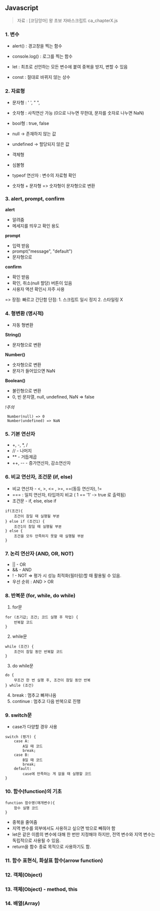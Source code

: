 ## Javascript

> 자료 : [코딩앙마] 왕 초보 자바스크립트
> ca_chapterX.js

### 1. 변수
* alert() : 경고창을 찍는 함수
* console.log() : 로그를 찍는 함수

* let : 최초로 선언하는 모든 변수에 붙여 중복을 방지, 변할 수 있음 
* const : 절대로 바뀌지 않는 상수

### 2. 자료형
* 문자형 : ' ', " ", ` `
* 숫자형 : 사칙연산 가능 (0으로 나누면 무한대, 문자를 숫자로 나누면 NaN)
* bool형 : true, false
* null -> 존재하지 않는 값
* undefined -> 할당되지 않은 값
* 객체형
* 심볼형
* typeof 연산자 : 변수의 자료형 확인

* 숫자형 + 문자형 => 숫자형이 문자형으로 변환

### 3. alert, prompt, confirm
**alert**
* 알려줌
* 메세지를 띄우고 확인 용도

**prompt**
* 입력 받음
* prompt("message", "default")
* 문자형으로 

**confirm**
* 확인 받음
* 확인, 취소(null 할당) 버튼이 있음
* 사용자 액션 확인시 자주 사용

=> 
장점:
    빠르고 간단함
단점:
    1. 스크립트 일시 정지
    2. 스타일링 X

 
### 4. 형변환 (명시적)
* 자동 형변환

**String()**
* 문자형으로 변환

**Number()**
* 숫자형으로 변환
* 문자가 들어있으면 NaN

**Boolean()**
* 불린형으로 변환
* 0, 빈 문자열, null, undefined, NaN => false

*!주의*

     Number(null) => 0
     Number(undefined) => NaN

### 5. 기본 연산자
* +, -, *, /
* // - 나머지
* ** - 거듭제곱
* ++, -- - 증가연산자, 감소연산자

### 6. 비교 연산자, 조건문 (if, else)
* 비교 연산자 - <, >, <= , >=, ==(동등 연산자), !=
* === : 일치 연산자, 타입까지 비교 ( 1 == '1' -> true 로 출력됨)
* 조건문 - if, else, else if
```
if(조건){
    조건이 참일 때 실행될 부분
} else if (조건1) {
    조건1이 참일 때 실행될 부분
} else {
    조건을 모두 만족하지 못할 때 실행될 부분
}
```

### 7. 논리 연산자 (AND, OR, NOT)
* || - OR
* && - AND
* ! - NOT
=> 평가 시 성능 최적화(필터링)할 때 활용될 수 있음.
* 우선 순위 : AND > OR

### 8. 반복문 (for, while, do while)
1. for문
```
for (초기값; 조건; 코드 실행 후 작업) {
    반복할 코드
}
```
2. while문
```
while (조건) {
    조건이 참일 동안 반복할 코드
}
```
3. do while문
```
do {
    무조건 한 번 실행 후, 조건이 참일 동안 반복
} while (조건)
```
4. break : 멈추고 빠져나옴
5. continue : 멈추고 다음 반복으로 진행

### 9. switch문
* case가 다양할 경우 사용
```
switch (평가) {
    case A:
        A일 때 코드
        break;
    case B:
        B일 때 코드
        break;
    default:
        case에 만족하는 게 없을 때 실행할 코드
}
```

### 10. 함수(function)의 기초
```
function 함수명(매개변수){
    함수 실행 코드
}
```
* 중복을 줄여줌
* 지역 변수를 외부에서도 사용하고 싶으면 밖으로 빼줘야 함
* let은 같은 이름의 변수에 대해 한 번만 지정해야 하지만, 전역 변수와 지역 변수는 독립적으로 사용될 수 있음.
* return을 함수 종료 목적으로 사용하기도 함.

### 11. 함수 표현식, 화살표 함수(arrow function)
### 12. 객체(Object)
### 13. 객체(Object) - method, this
### 14. 배열(Array)